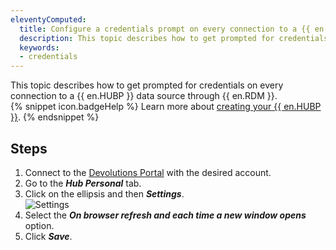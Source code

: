 ```yaml
---
eleventyComputed:
  title: Configure a credentials prompt on every connection to a {{ en.HUBP }} data source
  description: This topic describes how to get prompted for credentials on every connection to a {{ en.HUBP }} data source through {{ en.RDM }}
  keywords: 
  - credentials
---
```

This topic describes how to get prompted for credentials on every connection to a {{ en.HUBP }} data source through {{ en.RDM }}.  
{% snippet icon.badgeHelp %}
Learn more about [creating your {{ en.HUBP }}](https://docs.devolutions.net/hub/getting-started/create-hub/hub-personal/).
{% endsnippet %}

## Steps
1. Connect to the [Devolutions Portal](https://portal.devolutions.com/profile) with the desired account.
1. Go to the ***Hub Personal*** tab.
1. Click on the ellipsis and then ***Settings***.  
![Settings](/img/en/kb/KB0057.png)
1. Select the ***On browser refresh and each time a new window opens*** option.
1. Click ***Save***.
